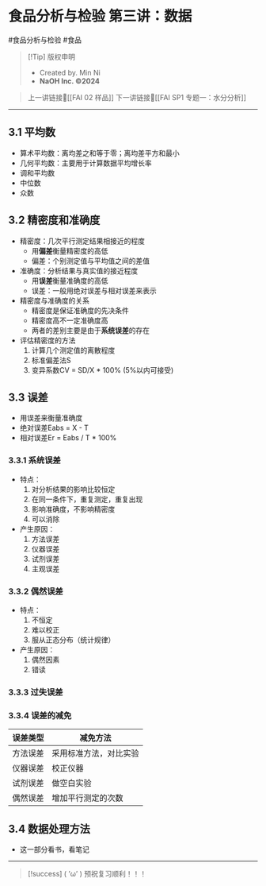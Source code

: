 # 食品分析与检验 第三讲：数据
#食品分析与检验 #食品


> [!Tip] 版权申明
> - Created by. Min Ni
> -  **NaOH Inc. ©2024**

> 上一讲链接🔗[[FAI 02 样品]]
> 下一讲链接🔗[[FAI SP1 专题一：水分分析]]

---
## 3.1 平均数
- 算术平均数：离均差之和等于零；离均差平方和最小
- 几何平均数：主要用于计算数据平均增长率
- 调和平均数
- 中位数
- 众数

## 3.2 精密度和准确度
- 精密度：几次平行测定结果相接近的程度
	- 用**偏差**衡量精密度的高低
	- 偏差：个别测定值与平均值之间的差值
- 准确度：分析结果与真实值的接近程度
	- 用**误差**衡量准确度的高低
	- 误差：一般用绝对误差与相对误差来表示
- 精密度与准确度的关系
	- 精密度是保证准确度的先决条件
	- 精密度高不一定准确度高
	- 两者的差别主要是由于**系统误差**的存在
- 评估精密度的方法
	1. 计算几个测定值的离散程度
	2. 标准偏差法S
	3. 变异系数CV = SD/X * 100% (5%以内可接受)

## 3.3 误差
- 用误差来衡量准确度
- 绝对误差Eabs = X - T
- 相对误差Er = Eabs / T * 100%
### 3.3.1 系统误差
- 特点：
	1. 对分析结果的影响比较恒定
	2. 在同一条件下，重复测定，重复出现
	3. 影响准确度，不影响精密度
	4. 可以消除
- 产生原因：
	1. 方法误差
	2. 仪器误差
	3. 试剂误差
	4. 主观误差
### 3.3.2 偶然误差
- 特点：
	1. 不恒定
	2. 难以校正
	3. 服从正态分布（统计规律）
- 产生原因：
	1. 偶然因素
	2. 错读
### 3.3.3 过失误差
### 3.3.4 误差的减免

| 误差类型 | 减免方法        |
| ---- | ----------- |
| 方法误差 | 采用标准方法，对比实验 |
| 仪器误差 | 校正仪器        |
| 试剂误差 | 做空白实验       |
| 偶然误差 | 增加平行测定的次数   |
## 3.4 数据处理方法
- 这一部分看书，看笔记 

---
> [!success] ( ’ω’ ) 预祝复习顺利！！！       


